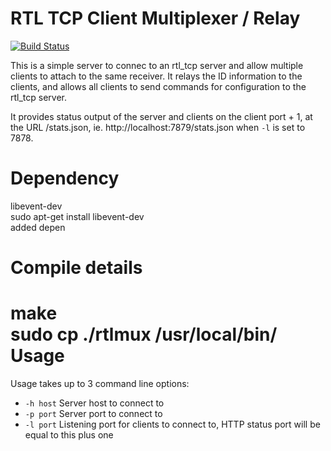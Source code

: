 RTL TCP Client Multiplexer / Relay
==================================

[![Build Status](https://git.vocti.ca/slepp/rtlmux/badges/master/build.svg)](https://git.vocti.ca/slepp/rtlmux/builds)

This is a simple server to connec to an rtl_tcp server and allow multiple clients
to attach to the same receiver. It relays the ID information to the clients,
and allows all clients to send commands for configuration to the rtl_tcp server.

It provides status output of the server and clients on the client port + 1, at
the URL /stats.json, ie. http://localhost:7879/stats.json when `-l` is set to 7878.

# Dependency
libevent-dev<br>
sudo apt-get install libevent-dev<br>added depen
# Compile details
make<br>
sudo cp ./rtlmux  /usr/local/bin/<br>
Usage
=====

Usage takes up to 3 command line options:

* `-h host` Server host to connect to
* `-p port` Server port to connect to
* `-l port` Listening port for clients to connect to, HTTP status port will be
  equal to this plus one
